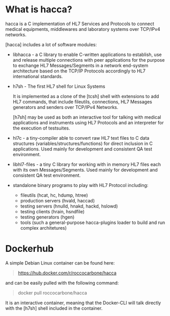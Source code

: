 # What is hacca?

hacca is a C implementation of HL7 Services and Protocols to connect medical equipments, middlewares and laboratory systems over TCP/IPv4 networks.

[hacca] includes a lot of software modules:

 * libhacca - a C library to enable C-written applications to establish, use and release multiple connections with peer applications
              for the purpose to exchange HL7 Messages/Segments in a network end-system architecture based on the TCP/IP Protocols
              accordingly to HL7 international standards.

 * h7sh - The first HL7 shell for Linux Systems

   It is implemented as a clone of the [tcsh] shell with extensions to add HL7 commands, that include fileutils, connections, HL7 Messages generators and senders over TCP/IPv4 Networks.

   [h7sh] may be used as both an interactive tool for talking with medical applications and instruments using HL7 Protocols and an interpreter for the execution of testsuites.


 * hl7c - a tiny-compiler able to convert raw HL7 text files to C data structures (variables/structures/functions) for direct inclusion in C applications.
   Used mainly for development and consistent QA test environment.


 * libhl7-files - a tiny C library for working with in memory HL7 files each with its own Messages/Segments.
   Used mainly for development and consistent QA test environment.


 * standalone binary programs to play with HL7 Protocol including:
   - fileutils          (hcat, hc, hdump, htree)
   - production servers (hvald, haccad)
   - testing servers    (hnulld, hnakd, hackd, hslowd)
   - testing clients    (hrain, hsndfile)
   - testing generators (hgen)
   - tools              (such a general-purpose hacca-plugins loader to build and run complex architetures)

# Dockerhub
A simple Debian Linux container can be found here:
> https://hub.docker.com/r/roccocarbone/hacca

and can be easily pulled with the following command:
> docker pull roccocarbone/hacca

It is an interactive container, meaning that the Docker-CLI will talk directly with the [h7sh] shell included in the container.
